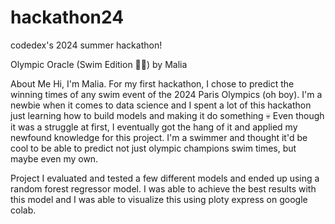 # hackathon24
codedex's 2024 summer hackathon!

Olympic Oracle (Swim Edition 🏊‍♀️) by Malia

About Me
Hi, I'm Malia. For my first hackathon, I chose to predict the winning times of any swim event of the 2024 Paris Olympics (oh boy). I'm a newbie when it comes to data science and I spent a lot of this hackathon just learning how to build models and making it do something 💀 Even though it was a struggle at first, I eventually got the hang of it and applied my newfound knowledge for this project. I'm a swimmer and thought it'd be cool to be able to predict not just olympic champions swim times, but maybe even my own.

Project
I evaluated and tested a few different models and ended up using a random forest regressor model. I was able to achieve the best results with this model and I was able to visualize this using ploty express on google colab.
